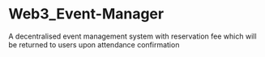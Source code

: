 # Web3_Event-Manager
A decentralised event management system with reservation fee which will be returned to users upon attendance confirmation
